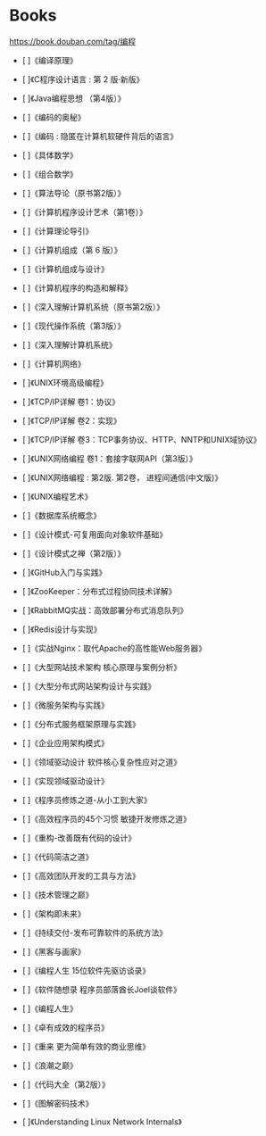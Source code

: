 # Books

https://book.douban.com/tag/编程

- [ ]《编译原理》
- [ ]《C程序设计语言 : 第 2 版·新版》
- [ ]《Java编程思想 （第4版）》

- [ ]《编码的奥秘》
- [ ]《编码 : 隐匿在计算机软硬件背后的语言》

- [ ]《具体数学》
- [ ]《组合数学》
- [ ]《算法导论（原书第2版）》

- [ ]《计算机程序设计艺术（第1卷）》
- [ ]《计算理论导引》
- [ ]《计算机组成（第 6 版）》
- [ ]《计算机组成与设计》
- [ ]《计算机程序的构造和解释》
- [ ]《深入理解计算机系统（原书第2版）》
- [ ]《现代操作系统（第3版）》
- [ ]《深入理解计算机系统》

- [ ]《计算机网络》
- [ ]《UNIX环境高级编程》
- [ ]《TCP/IP详解 卷1：协议》
- [ ]《TCP/IP详解 卷2：实现》
- [ ]《TCP/IP详解 卷3：TCP事务协议、HTTP、NNTP和UNIX域协议》
- [ ]《UNIX网络编程 卷1：套接字联网API（第3版）》
- [ ]《UNIX网络编程 : 第2版. 第2卷， 进程间通信(中文版)》
- [ ]《UNIX编程艺术》

- [ ]《数据库系统概念》

- [ ]《设计模式-可复用面向对象软件基础》
- [ ]《设计模式之禅（第2版）》

- [ ]《GitHub入门与实践》
- [ ]《ZooKeeper：分布式过程协同技术详解》
- [ ]《RabbitMQ实战：高效部署分布式消息队列》
- [ ]《Redis设计与实现》
- [ ]《实战Nginx：取代Apache的高性能Web服务器》

- [ ]《大型网站技术架构 核心原理与案例分析》
- [ ]《大型分布式网站架构设计与实践》
- [ ]《微服务架构与实践》
- [ ]《分布式服务框架原理与实践》

- [ ]《企业应用架构模式》
- [ ]《领域驱动设计 软件核心复杂性应对之道》
- [ ]《实现领域驱动设计》

- [ ]《程序员修炼之道-从小工到大家》
- [ ]《高效程序员的45个习惯 敏捷开发修炼之道》
- [ ]《重构-改善既有代码的设计》
- [ ]《代码简洁之道》
- [ ]《高效团队开发的工具与方法》
- [ ]《技术管理之巅》
- [ ]《架构即未来》
- [ ]《持续交付-发布可靠软件的系统方法》
- [ ]《黑客与画家》
- [ ]《编程人生 15位软件先驱访谈录》
- [ ]《软件随想录 程序员部落酋长Joel谈软件》
- [ ]《编程人生》
- [ ]《卓有成效的程序员》
- [ ]《重来 更为简单有效的商业思维》
- [ ]《浪潮之巅》
- [ ]《代码大全（第2版）》

- [ ]《图解密码技术》
- [ ]《Understanding Linux Network Internals》
